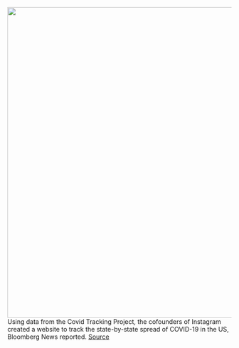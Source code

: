 <img src='https://cdn.vox-cdn.com/thumbor/J6l0vIFa1wmcug9MIgWGxvmzAlA=/0x0:5656x3182/1200x800/filters:focal(2376x1139:3280x2043)/cdn.vox-cdn.com/uploads/chorus_image/image/66672912/1203807625.jpg.0.jpg' width='700px' /><br/>
Using data from the Covid Tracking Project, the cofounders of Instagram created a website to track the state-by-state spread of COVID-19 in the US, Bloomberg News reported.
<a href='https://www.theverge.com/2020/4/18/21226483/instagram-cofounders-covid-19-systrom-krieger'> Source <a/>